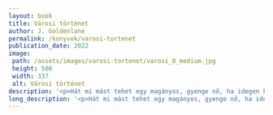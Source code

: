 ```yaml
---
layout: book
title: Városi történet
author: J. Goldenlane
permalink: /konyvek/varosi-tortenet
publication_date: 2022
image: 
 path: /assets/images/varosi-tortenet/varosi_0_medium.jpg
 height: 500
 width: 337
 alt: Városi történet
description: '<p>Hát mi mást tehet egy magányos, gyenge nő, ha idegen katonák törnek rá, mint hogy megmérgezi őket?</p>'
long_description: '<p>Hát mi mást tehet egy magányos, gyenge nő, ha idegen katonák törnek rá, mint hogy megmérgezi őket?</p>'
---
```


